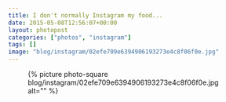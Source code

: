 ```yaml
---
title: I don't normally Instagram my food...
date: 2015-05-08T12:56:07+00:00
layout: photopost
categories: ["photos", "instagram"]
tags: []
image: "blog/instagram/02efe709e6394906193273e4c8f06f0e.jpg"
---
```


<figure class="photo photo--square">
  {% picture photo-square blog/instagram/02efe709e6394906193273e4c8f06f0e.jpg alt="" %}
</figure>


